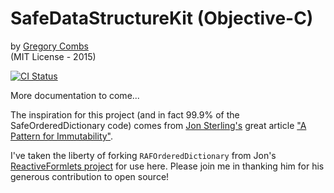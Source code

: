 SafeDataStructureKit (Objective-C)  
=========
by [Gregory Combs](https://github.com/grgcombs)  
(MIT License - 2015)

[![CI Status](http://img.shields.io/travis/grgcombs/SafeDataStructureKit.svg?style=flat)](https://travis-ci.org/grgcombs/SafeDataStructureKit)

More documentation to come...

The inspiration for this project (and in fact 99.9% of the SafeOrderedDictionary code) comes from [Jon Sterling's](https://github.com/jonsterling) great article ["A Pattern for Immutability"](http://www.jonmsterling.com/posts/2012-12-27-a-pattern-for-immutability.html).  

I've taken the liberty of forking `RAFOrderedDictionary` from Jon's [ReactiveFormlets project](https://github.com/jonsterling/ReactiveFormlets) for use here.  Please join me in thanking him for his generous contribution to open source!


        
